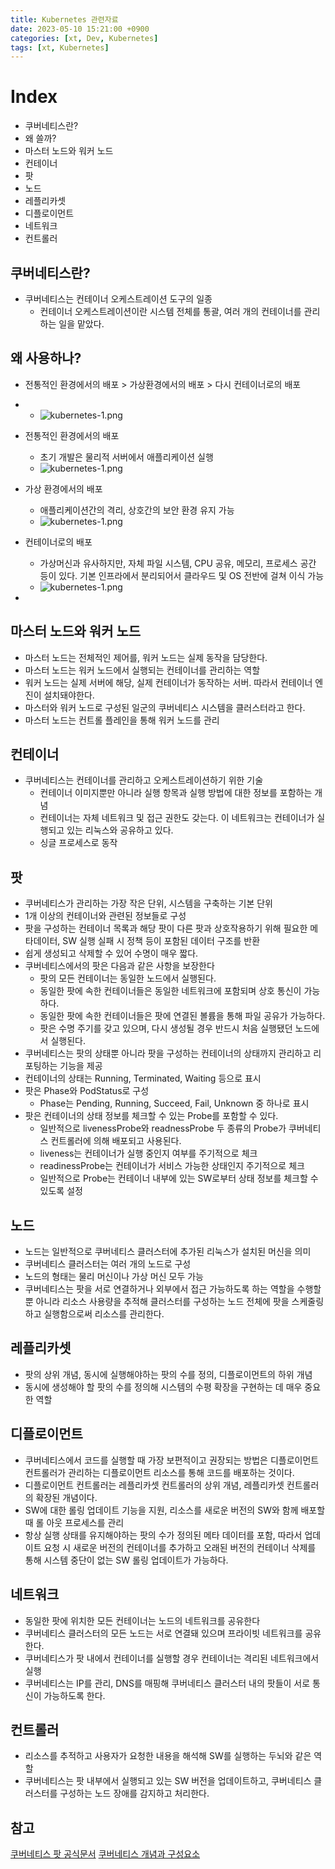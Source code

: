 ```yaml
---
title: Kubernetes 관련자료
date: 2023-05-10 15:21:00 +0900
categories: [xt, Dev, Kubernetes]
tags: [xt, Kubernetes]
---
```


# Index
- 쿠버네티스란?
- 왜 쓸까?
- 마스터 노드와 워커 노드
- 컨테이너
- 팟
- 노드
- 레플리카셋
- 디플로이먼트
- 네트워크
- 컨트롤러


## 쿠버네티스란?

* 쿠버네티스는 컨테이너 오케스트레이션 도구의 일종
  * 컨테이너 오케스트레이션이란 시스템 전체를 통괄, 여러 개의 컨테이너를 관리하는 일을 맡았다. 

## 왜 사용하나?
* 전통적인 환경에서의 배포 > 가상환경에서의 배포 > 다시 컨테이너로의 배포
* * ![kubernetes-1.png](/assets/img/posts/kubernetes/kubernetes-1.png)
* 전통적인 환경에서의 배포
  * 초기 개발은 물리적 서버에서 애플리케이션 실행
  * ![kubernetes-1.png](/assets/img/posts/kubernetes/kubernetes-1.png)
* 가상 환경에서의 배포
  * 애플리케이션간의 격리, 상호간의 보안 환경 유지 가능
  * ![kubernetes-1.png](/assets/img/posts/kubernetes/kubernetes-1.png)
* 컨테이너로의 배포
  * 가상머신과 유사하지만, 자체 파일 시스템, CPU 공유, 메모리, 프로세스 공간 등이 있다. 기본 인프라에서 분리되어서 클라우드 및 OS 전반에 걸쳐 이식 가능
  * ![kubernetes-1.png](/assets/img/posts/kubernetes/kubernetes-1.png)
  
* 

## 마스터 노드와 워커 노드

* 마스터 노드는 전체적인 제어를, 워커 노드는 실제 동작을 담당한다. 
* 마스터 노드는 워커 노드에서 실행되는 컨테이너를 관리하는 역할
* 워커 노드는 실제 서버에 해당, 실제 컨테이너가 동작하는 서버. 따라서 컨테이너 엔진이 설치돼야한다. 
* 마스터와 워커 노드로 구성된 일군의 쿠버네티스 시스템을 클러스터라고 한다.
* 마스터 노드는 컨트롤 플레인을 통해 워커 노드를 관리


## 컨테이너

* 쿠버네티스는 컨테이너를 관리하고 오케스트레이션하기 위한 기술
  * 컨테이너 이미지뿐만 아니라 실행 항목과 실행 방법에 대한 정보를 포함하는 개념
  * 컨테이너는 자체 네트워크 및 접근 권한도 갖는다. 이 네트워크는 컨테이너가 실행되고 있는 리눅스와 공유하고 있다. 
  * 싱글 프로세스로 동작

## 팟

* 쿠버네티스가 관리하는 가장 작은 단위, 시스템을 구축하는 기본 단위
* 1개 이상의 컨테이너와 관련된 정보들로 구성
* 팟을 구성하는 컨테이너 목록과 해당 팟이 다른 팟과 상호작용하기 위해 필요한 메타데이터, SW 실행 실패 시 정책 등이 포함된 데이터 구조를 반환
* 쉽게 생성되고 삭제할 수 있어 수명이 매우 짧다. 
* 쿠버네티스에서의 팟은 다음과 같은 사항을 보장한다
  * 팟의 모든 컨테이너는 동일한 노드에서 실행된다.
  * 동일한 팟에 속한 컨테이너들은 동일한 네트워크에 포함되며 상호 통신이 가능하다.
  * 동일한 팟에 속한 컨테이너들은 팟에 연결된 볼륨을 통해 파일 공유가 가능하다.
  * 팟은 수명 주기를 갖고 있으며, 다시 생성될 경우 반드시 처음 실행됐던 노드에서 실행된다. 
* 쿠버네티스는 팟의 상태뿐 아니라 팟을 구성하는 컨테이너의 상태까지 관리하고 리포팅하는 기능을 제공
* 컨테이너의 상태는 Running, Terminated, Waiting 등으로 표시
* 팟은 Phase와 PodStatus로 구성
  * Phase는 Pending, Running, Succeed, Fail, Unknown 중 하나로 표시
* 팟은 컨테이너의 상태 정보를 체크할 수 있는 Probe를 포함할 수 있다.
  * 일반적으로 livenessProbe와 readnessProbe 두 종류의 Probe가 쿠버네티스 컨트롤러에 의해 배포되고 사용된다. 
  * liveness는 컨테이너가 실행 중인지 여부를 주기적으로 체크
  * readinessProbe는 컨테이너가 서비스 가능한 상태인지 주기적으로 체크
  * 일반적으로 Probe는 컨테이너 내부에 있는 SW로부터 상태 정보를 체크할 수 있도록 설정



## 노드

* 노드는 일반적으로 쿠버네티스 클러스터에 추가된 리눅스가 설치된 머신을 의미
* 쿠버네티스 클러스터는 여러 개의 노드로 구성
* 노드의 형태는 물리 머신이나 가상 머신 모두 가능
* 쿠버네티스는 팟을 서로 연결하거나 외부에서 접근 가능하도록 하는 역할을 수행할 뿐 아니라 리소스 사용량을 추적해 클러스터를 구성하는 노드 전체에 팟을 스케줄링하고 실행함으로써 리소스를 관리한다.



## 레플리카셋

* 팟의 상위 개념, 동시에 실행해야하는 팟의 수를 정의, 디플로이먼트의 하위 개념
* 동시에 생성해야 할 팟의 수를 정의해 시스템의 수평 확장을 구현하는 데 매우 중요한 역할




## 디플로이먼트

* 쿠버네티스에서 코드를 실행할 때 가장 보편적이고 권장되는 방법은 디플로이먼트 컨트롤러가 관리하는 디플로이먼트 리소스를 통해 코드를 배포하는 것이다.
* 디플로이먼트 컨트롤러는 레플리카셋 컨트롤러의 상위 개념, 레플리카셋 컨트롤러의 확장된 개념이다. 
* SW에 대한 롤링 업데이트 기능을 지원, 리소스를 새로운 버전의 SW와 함께 배포할 때 롤 아웃 프로세스를 관리
* 항상 실행 상태를 유지해야하는 팟의 수가 정의된 메타 데이터를 포함, 따라서 업데이트 요청 시 새로운 버전의 컨테이너를 추가하고 오래된 버전의 컨테이너 삭제를 통해 시스템 중단이 없는 SW 롤링 업데이트가 가능하다.


## 네트워크

* 동일한 팟에 위치한 모든 컨테이너는 노드의 네트워크를 공유한다
* 쿠버네티스 클러스터의 모든 노드는 서로 연결돼 있으며 프라이빗 네트워크를 공유한다. 
* 쿠버네티스가 팟 내에서 컨테이너를 실행할 경우 컨테이너는 격리된 네트워크에서 실행
* 쿠버네티스는 IP를 관리, DNS를 매핑해 쿠버네티스 클러스터 내의 팟들이 서로 통신이 가능하도록 한다. 


## 컨트롤러

* 리소스를 추적하고 사용자가 요청한 내용을 해석해 SW를 실행하는 두뇌와 같은 역할
* 쿠버네티스는 팟 내부에서 실행되고 있는 SW 버전을 업데이트하고, 쿠버네티스 클러스터를 구성하는 노드 장애를 감지하고 처리한다. 




## 참고
[쿠버네티스 팟 공식문서](https://kubernetes.io/docs/concepts/workloads/pods/pod-lifecycle/#pod-phase)
[쿠버네티스 개념과 구성요소](https://www.codestates.com/blog/content/%EC%BF%A0%EB%B2%84%EB%84%A4%ED%8B%B0%EC%8A%A4)




